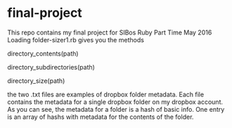 # final-project
This repo contains my final project for SIBos Ruby Part Time May 2016
Loading folder-sizer1.rb gives you the methods

directory_contents(path)

directory_subdirectories(path)

directory_size(path)
  
the two .txt files are examples of dropbox folder metadata.
Each file contains the metadata for a single dropbox folder on
my dropbox account.  As you can see, the metadata for a
folder is a hash of basic info. One entry is an array
of hashs with metadata for the contents of the folder.
